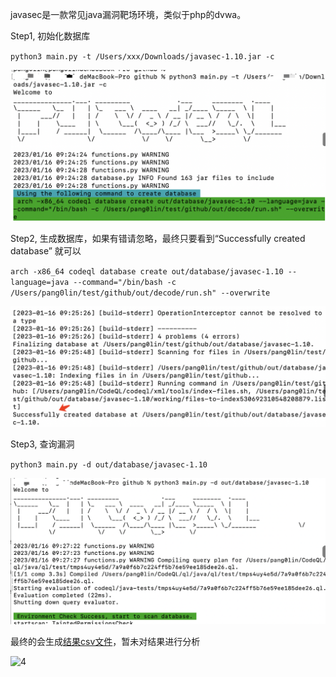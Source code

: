javasec是一款常见java漏洞靶场环境，类似于php的dvwa。

Step1, 初始化数据库

`python3 main.py -t /Users/xxx/Downloads/javasec-1.10.jar -c`

![1](img/1.png)

Step2, 生成数据库，如果有错请忽略，最终只要看到“Successfully created database” 就可以

`arch -x86_64 codeql database create out/database/javasec-1.10 --language=java --command="/bin/bash -c /Users/pang0lin/test/github/out/decode/run.sh" --overwrite`

![2](img/2.png)

Step3, 查询漏洞

`python3 main.py -d out/database/javasec-1.10`

![3](img/3.png)

最终的会生成[结果csv文件](2023-01-16_1673832447.csv)，暂未对结果进行分析

![4](/Users/pang0lin/test/study/javasec_demo/img/4.png)

